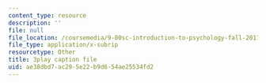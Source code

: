 ```yaml
---
content_type: resource
description: ''
file: null
file_location: /coursemedia/9-00sc-introduction-to-psychology-fall-2011/ae38dbd7ac295e22b9d654ae25534fd2_bihrpOS0qtY.vtt
file_type: application/x-subrip
resourcetype: Other
title: 3play caption file
uid: ae38dbd7-ac29-5e22-b9d6-54ae25534fd2
---
```

